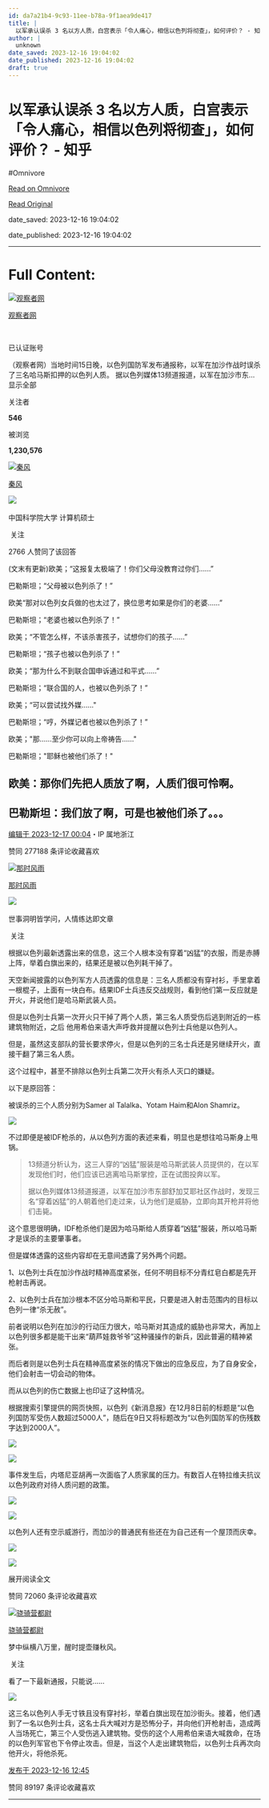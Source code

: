 ```yaml
---
id: da7a21b4-9c93-11ee-b78a-9f1aea9de417
title: |
  以军承认误杀 3 名以方人质，白宫表示「令人痛心，相信以色列将彻查」，如何评价？ - 知乎
author: |
  unknown
date_saved: 2023-12-16 19:04:02
date_published: 2023-12-16 19:04:02
draft: true
---
```


# 以军承认误杀 3 名以方人质，白宫表示「令人痛心，相信以色列将彻查」，如何评价？ - 知乎
#Omnivore

[Read on Omnivore](https://omnivore.app/me/3-18c76029f9a)

[Read Original](https://www.zhihu.com/question/635167809/answer/3328059947)

date_saved: 2023-12-16 19:04:02

date_published: 2023-12-16 19:04:02

--- 

# Full Content: 

[![观察者网](https://proxy-prod.omnivore-image-cache.app/0x0,s1G85Fw605gWWJOlRU8x2QW-dkRWCnfW5fn1pjC9tIIs/https://pic1.zhimg.com/v2-eb31780e3c9a79d75fe6ad42dfb76ebb_l.jpg?source=1def8aca)](https://www.zhihu.com/org/guan-cha-zhe-wang-31)

[观察者网](https://www.zhihu.com/org/guan-cha-zhe-wang-31)

[​](https://www.zhihu.com/question/48510028)

已认证账号

（观察者网）当地时间15日晚，以色列国防军发布通报称，以军在加沙作战时误杀了三名哈马斯扣押的以色列人质。 据以色列媒体13频道报道，以军在加沙市东…显示全部 ​

关注者

**546**

被浏览

**1,230,576**

[![秦风](https://proxy-prod.omnivore-image-cache.app/0x0,s_fnYMQxKxlb21fPzi-HboE7cEDohk4X4Kbe2EuhzjS0/https://pica.zhimg.com/v2-57188fa193b33b14c0657e7222fc1f2c_l.jpg?source=2c26e567)](https://www.zhihu.com/people/59-46-47-62)

[秦风](https://www.zhihu.com/people/59-46-47-62)

[​](https://www.zhihu.com/question/48510028)​![](https://proxy-prod.omnivore-image-cache.app/0x0,sRpP1H2oa_TfsDLpATwsIt6ipVLRN7HlUZGTch2Ee4JQ/https://picx.zhimg.com/v2-4812630bc27d642f7cafcd6cdeca3d7a.jpg?source=88ceefae)

中国科学院大学 计算机硕士

​ 关注

2766 人赞同了该回答

(文末有更新)欧美；“这报复太极端了！你们父母没教育过你们……”

巴勒斯坦；“父母被以色列杀了！”

欧美“那对以色列女兵做的也太过了，换位思考如果是你们的老婆……”

巴勒斯坦；“老婆也被以色列杀了！”

欧美；“不管怎么样，不该杀害孩子，试想你们的孩子……”

巴勒斯坦；“孩子也被以色列杀了！”

欧美；“那为什么不到联合国申诉通过和平式……”

巴勒斯坦；“联合国的人，也被以色列杀了！”

欧美；“可以尝试找外媒……"

巴勒斯坦；“哼，外媒记者也被以色列杀了！”

欧美；"那……至少你可以向上帝祷告……"

巴勒斯坦；"耶稣也被他们杀了！"

## 欧美：那你们先把人质放了啊，人质们很可怜啊。

## 巴勒斯坦：我们放了啊，可是也被他们杀了。。。

[编辑于 2023-12-17 00:04](https://www.zhihu.com/question/635167809/answer/3328059947)・IP 属地浙江

​赞同 2771​​88 条评论​收藏​喜欢

[![那时风雨](https://proxy-prod.omnivore-image-cache.app/0x0,sHjBF5rKFEpNMjXUGj8xg0KXRxADsLdu4WPwgfNj0fRE/https://picx.zhimg.com/v2-d370ba0bc1976be5b96716f5852f060c_l.jpg?source=1def8aca)](https://www.zhihu.com/people/nashifengyu)

[那时风雨](https://www.zhihu.com/people/nashifengyu)

​![](https://proxy-prod.omnivore-image-cache.app/0x0,sEQaOWrSM4sYxMszrQ6lhsM51WgM5AvlqxCkeG6GJZz4/https://pic1.zhimg.com/v2-4812630bc27d642f7cafcd6cdeca3d7a.jpg?source=88ceefae)

世事洞明皆学问，人情练达即文章

​ 关注

根据以色列最新透露出来的信息，这三个人根本没有穿着“凶猛”的衣服，而是赤膊上阵，举着白旗出来的，结果还是被以色列耗干掉了。

天空新闻披露的以色列军方人员透露的信息是：三名人质都没有穿衬衫，手里拿着一根棍子，上面有一块白布。结果IDF士兵违反交战规则，看到他们第一反应就是开火，并说他们是哈马斯武装人员。

但是以色列士兵第一次开火只干掉了两个人质，第三名人质受伤后逃到附近的一栋建筑物附近，之后 他用希伯来语大声呼救并提醒以色列士兵他是以色列人。

但是，虽然这支部队的营长要求停火，但是以色列的三名士兵还是另继续开火，直接干翻了第三名人质。

这个过程中，甚至不排除以色列士兵第二次开火有杀人灭口的嫌疑。

以下是原回答：

被误杀的三个人质分别为Samer al Talalka、Yotam Haim和Alon Shamriz。

![](https://proxy-prod.omnivore-image-cache.app/640x292,sY-atkI-szksig1ngIFnNddxjYHff0pec2FvZVozRUVU/https://picx.zhimg.com/50/v2-566cfd455f37e6e5e70606699bde919f_720w.jpg?source=1def8aca)

不过即便是被IDF枪杀的，从以色列方面的表述来看，明显也是想往哈马斯身上甩锅。

> 13频道分析认为，这三人穿的“凶猛”服装是哈马斯武装人员提供的，在以军发现他们时，他们应该已逃离哈马斯掌控，正在试图投奔以军。
> 
> 据以色列媒体13频道报道，以军在加沙市东部舒加艾耶社区作战时，发现三名“穿着凶猛”的人朝着他们走过来，认为他们是威胁，立即向其开枪并将他们击毙。

这个意思很明确，IDF枪杀他们是因为哈马斯给人质穿着“凶猛”服装，所以哈马斯才是误杀的主要肇事者。

但是媒体透露的这些内容却在无意间透露了另外两个问题。

1、以色列士兵在加沙作战时精神高度紧张，任何不明目标不分青红皂白都是先开枪射击再说。

2、以色列士兵在加沙根本不区分哈马斯和平民，只要是进入射击范围内的目标以色列一律“杀无赦”。

前者说明以色列在加沙的行动压力很大，哈马斯对其造成的威胁也非常大，再加上以色列很多都是能干出来“葫芦娃救爷爷”这种骚操作的新兵，因此普遍的精神紧张。

而后者则是以色列士兵在精神高度紧张的情况下做出的应急反应，为了自身安全，他们会射击一切会动的物体。

而从以色列的伤亡数据上也印证了这种情况。

根据搜索引擎提供的网页快照，以色列《新消息报》在12月8日前的标题是“以色列国防军受伤人数超过5000人”，随后在9日又将标题改为“以色列国防军的伤残数字达到2000人”。

![](https://proxy-prod.omnivore-image-cache.app/500x0,sUW8sUlEFvJLzadnZ1MsL2BN0ltpWJAhW_f9dY6IMv0Q/https://pic1.zhimg.com/50/v2-8e7cb14acee9a67bac76e67399f15b8c_720w.jpg?source=1def8aca)

![](https://proxy-prod.omnivore-image-cache.app/522x0,sYtBVv2Wjj1MCPafGHO1iwmaDJNQyYW8G9RoFf-GABf8/https://pic1.zhimg.com/50/v2-24562be25a1d058a7243a4eeb03b8e1b_720w.jpg?source=1def8aca)

事件发生后，内塔尼亚胡再一次面临了人质家属的压力。有数百人在特拉维夫抗议以色列政府对待人质问题的政策。

![](https://proxy-prod.omnivore-image-cache.app/640x0,s5PRfcZQNVcbDyvCnffNUFKsDcEXrHYgxen8Aqd1cFAc/https://picx.zhimg.com/50/v2-6d6b149033b39f11a5ea5202956840fd_720w.jpg?source=1def8aca)

![](https://proxy-prod.omnivore-image-cache.app/640x0,swT1GQGyvw2CnzrBDG1IY6ibrHE_hXVXid4E9fVyT7gU/https://picx.zhimg.com/50/v2-ed31ffca41fd714f636545073aee0b15_720w.jpg?source=1def8aca)

以色列人还有空示威游行，而加沙的普通民有些还在为自己还有一个屋顶而庆幸。

![](https://proxy-prod.omnivore-image-cache.app/640x0,scHCXXr5wXZhJkUYPxSIFYliIpZ7NiFb-azIJWa11WRg/https://pic1.zhimg.com/50/v2-b980e13021ee2e83d2171818273faf3c_720w.jpg?source=1def8aca)

![](https://proxy-prod.omnivore-image-cache.app/640x0,st9jitSaPoiZdRpcNss0KNRay04RRzF31K0VdUbjAzpw/https://pica.zhimg.com/50/v2-dbfa4d4a80f5952093a672bff2c5b4d1_720w.jpg?source=1def8aca)

展开阅读全文​

​赞同 720​​60 条评论​收藏​喜欢

[![骁骑营都尉](https://proxy-prod.omnivore-image-cache.app/0x0,sx5nePem0Yl67B-UJxM7Otm5alCB7D54EbTwluu5ejDQ/https://picx.zhimg.com/v2-948bb83037a3ad38205262df7f154641_l.jpg?source=1def8aca)](https://www.zhihu.com/people/yong-yuan-de-t34)

[骁骑营都尉](https://www.zhihu.com/people/yong-yuan-de-t34)

梦中纵横八万里，醒时提壶赚秋风。

​ 关注

看了一下最新通报，只能说……

![](https://proxy-prod.omnivore-image-cache.app/1060x661,stfGFFvILYK8w8Ox5SBCHbNRqS4rFTEPjz0xiwNbIjI4/https://picx.zhimg.com/50/v2-ce4296337a320227b8203d576ade88d2_720w.jpg?source=1def8aca)

这三名以色列人手无寸铁且没有穿衬衫，举着白旗出现在加沙街头。接着，他们遇到了一名以色列士兵，这名士兵大喊对方是恐怖分子，并向他们开枪射击，造成两人当场死亡，第三个人受伤逃入建筑物。受伤的这个人用希伯来语大喊救命，在场的以色列军官也下令停止攻击。但是，当这个人走出建筑物后，以色列士兵再次向他开火，将他杀死。

[发布于 2023-12-16 12:45](https://www.zhihu.com/question/635167809/answer/3328108253)

​赞同 891​​97 条评论​收藏​喜欢

---

